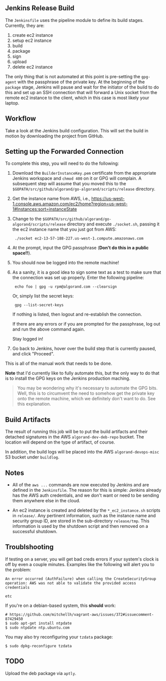 ## Jenkins Release Build

The `Jenkinsfile` uses the pipeline module to define its build stages.  Currently, they are:

1. create ec2 instance
1. setup ec2 instance
1. build
1. package
1. sign
1. upload
1. delete ec2 instance

The only thing that is not automated at this point is pre-setting the `gpg-agent` with the passphrase of the private key.  At the beginning of the `package` stage, Jenkins will pause and wait for the initiator of the build to do this and set up an SSH connection that will forward a Unix socket from the remote ec2 instance to the client, which in this case is most likely your laptop.

## Workflow

Take a look at the Jenkins build configuration.  This will set the build in motion by downloading the project from GitHub.

## Setting up the Forwarded Connection

To complete this step, you will need to do the following:

1. Download the `BuilderInstanceKey.pem` certificate from the appropriate Jenkins workspace and `chmod 400` on it or GPG will complain.  A subsequent step will assume that you moved this to the `$GOPATH/src/github/algorand/go-algorand/scripts/release` directory.
1. Get the instance name from AWS, i.e., https://us-west-1.console.aws.amazon.com/ec2/home?region=us-west-1#Instances:sort=instanceState
1. Change to the `$GOPATH/src/github/algorand/go-algorand/scripts/release` directory and execute `./socket.sh`, passing it the ec2 instance name that you just got from AWS:

        ./socket ec2-13-57-188-227.us-west-1.compute.amazonaws.com

1. At the prompt, input the GPG passphrase (**Don't do this in a public space!!**).
1. You should now be logged into the remote machine!
1. As a sanity, it is a good idea to sign some text as a test to make sure that the connection was set up properly.  Enter the following pipeline:

        echo foo | gpg -u rpm@algorand.com --clearsign

    Or, simply list the secret keys:

        gpg --list-secret-keys

    If nothing is listed, then logout and re-establish the connection.

    If there are any errors or if you are prompted for the passphrase, log out and run the above command again.

    Stay logged in!

1. Go back to Jenkins, hover over the build step that is currently paused, and click "Proceed".

This is all of the manual work that needs to be done.

**Note** that I'd currently like to fully automate this, but the only way to do that is to install the GPG keys on the Jenkins production maching.

> You may be wondering why it's necessary to automate the GPG bits.  Well, this is to circumvent the need to somehow get the private key onto the remote machine, which we definitely don't want to do.  See this explanation.

## Build Artifacts

The result of running this job will be to put the build artifacts and their detached signatures in the AWS `algorand-dev-deb-repo` bucket.  The location will depend on the type of artifact, of course.

In addition, the build logs will be placed into the AWS `algorand-devops-misc` S3 bucket under `buildlog`.

## Notes

- All of the `aws ...` commands are now executed by Jenkins and are defined in the `Jenkinsfile`.  The reason for this is simple:  Jenkins already has the AWS auth credentials, and we don't want or need to be sending them anywhere else in the cloud.

- An ec2 instance is created and deleted by the `*_ec2_instance.sh` scripts in `release/`.  Any pertinent information, such as the instance name and security group ID, are stored in the sub-directory `release/tmp`.  This information is used by the shutdown script and then removed on a successful shutdown.

## Troublshooting

If testing on a server, you will get bad creds errors if your system's clock is off by even a couple minutes.  Examples like the following will alert you to the problem:

```
An error occurred (AuthFailure) when calling the CreateSecurityGroup operation: AWS was not able to validate the provided access credentials

etc
```

If you're on a debian-based system, this **should** work:

    # https://github.com/mitchellh/vagrant-aws/issues/372#issuecomment-87429450
    $ sudo apt-get install ntpdate
    $ sudo ntpdate ntp.ubuntu.com

You may also try reconfiguring your `tzdata` package:

    $ sudo dpkg-reconfigure tzdata

## TODO

Upload the deb package via `aptly`.

